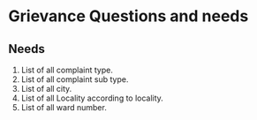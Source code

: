 Grievance Questions and needs
========================================================

Needs
--------------------------------------------------------
1. List of all complaint type.
2. List of all complaint sub type.
3. List of all city.
4. List of all Locality according to locality.
5. List of all ward number.
